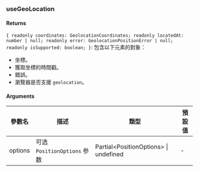 ### useGeoLocation

#### Returns
`{ readonly coordinates: GeolocationCoordinates; readonly locatedAt: number | null; readonly error: GeolocationPositionError | null; readonly isSupported: boolean; }`: 包含以下元素的對象：
- 坐標。
- 獲取坐標的時間戳。
- 錯誤。
- 瀏覽器是否支援 `geolocation`。

#### Arguments
|參數名|描述|類型|預設值|
|---|---|---|---|
|options|可选 `PositionOptions` 参数|Partial&lt;PositionOptions&gt; \| undefined |-|